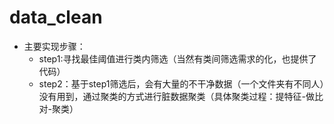 # data_clean

* 主要实现步骤：
	* step1:寻找最佳阈值进行类内筛选（当然有类间筛选需求的化，也提供了代码）
	* step2：基于step1筛选后，会有大量的不干净数据（一个文件夹有不同人）没有用到，通过聚类的方式进行脏数据聚类（具体聚类过程：提特征-做比对-聚类） 
